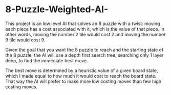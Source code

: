 # 8-Puzzle-Weighted-AI-

This project is an low level AI that solves an 8 puzzle with a twist: moving each piece has a cost associated with it, which is the value of that piece. In other words, moving the number 2 tile would cost 2 and moving the number 9 tile would cost 9. 

Given the goal that you want the 8 puzzle to reach and the starting state of the 8 puzzle, the AI will use a depth first search tree, searching only 1 layer deep, to find the immediate best move.

The best move is determined by a heuristic value of a given board state, which I made equal to how much it would cost to reach the board state. That way the AI will prefer to make more low costing moves than few high costing moves. 

